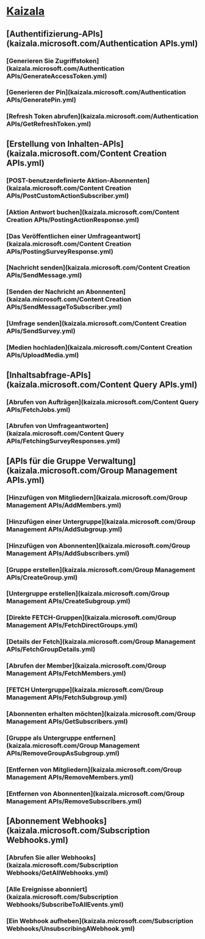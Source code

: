 # [Kaizala](../docs-ref-index/index.md)
## [Authentifizierung-APIs](kaizala.microsoft.com/Authentication APIs.yml)
### [Generieren Sie Zugriffstoken](kaizala.microsoft.com/Authentication APIs/GenerateAccessToken.yml)
### [Generieren der Pin](kaizala.microsoft.com/Authentication APIs/GeneratePin.yml)
### [Refresh Token abrufen](kaizala.microsoft.com/Authentication APIs/GetRefreshToken.yml)
## [Erstellung von Inhalten-APIs](kaizala.microsoft.com/Content Creation APIs.yml)
### [POST-benutzerdefinierte Aktion-Abonnenten](kaizala.microsoft.com/Content Creation APIs/PostCustomActionSubscriber.yml)
### [Aktion Antwort buchen](kaizala.microsoft.com/Content Creation APIs/PostingActionResponse.yml)
### [Das Veröffentlichen einer Umfrageantwort](kaizala.microsoft.com/Content Creation APIs/PostingSurveyResponse.yml)
### [Nachricht senden](kaizala.microsoft.com/Content Creation APIs/SendMessage.yml)
### [Senden der Nachricht an Abonnenten](kaizala.microsoft.com/Content Creation APIs/SendMessageToSubscriber.yml)
### [Umfrage senden](kaizala.microsoft.com/Content Creation APIs/SendSurvey.yml)
### [Medien hochladen](kaizala.microsoft.com/Content Creation APIs/UploadMedia.yml)
## [Inhaltsabfrage-APIs](kaizala.microsoft.com/Content Query APIs.yml)
### [Abrufen von Aufträgen](kaizala.microsoft.com/Content Query APIs/FetchJobs.yml)
### [Abrufen von Umfrageantworten](kaizala.microsoft.com/Content Query APIs/FetchingSurveyResponses.yml)
## [APIs für die Gruppe Verwaltung](kaizala.microsoft.com/Group Management APIs.yml)
### [Hinzufügen von Mitgliedern](kaizala.microsoft.com/Group Management APIs/AddMembers.yml)
### [Hinzufügen einer Untergruppe](kaizala.microsoft.com/Group Management APIs/AddSubgroup.yml)
### [Hinzufügen von Abonnenten](kaizala.microsoft.com/Group Management APIs/AddSubscribers.yml)
### [Gruppe erstellen](kaizala.microsoft.com/Group Management APIs/CreateGroup.yml)
### [Untergruppe erstellen](kaizala.microsoft.com/Group Management APIs/CreateSubgroup.yml)
### [Direkte FETCH-Gruppen](kaizala.microsoft.com/Group Management APIs/FetchDirectGroups.yml)
### [Details der Fetch](kaizala.microsoft.com/Group Management APIs/FetchGroupDetails.yml)
### [Abrufen der Member](kaizala.microsoft.com/Group Management APIs/FetchMembers.yml)
### [FETCH Untergruppe](kaizala.microsoft.com/Group Management APIs/FetchSubgroup.yml)
### [Abonnenten erhalten möchten](kaizala.microsoft.com/Group Management APIs/GetSubscribers.yml)
### [Gruppe als Untergruppe entfernen](kaizala.microsoft.com/Group Management APIs/RemoveGroupAsSubgroup.yml)
### [Entfernen von Mitgliedern](kaizala.microsoft.com/Group Management APIs/RemoveMembers.yml)
### [Entfernen von Abonnenten](kaizala.microsoft.com/Group Management APIs/RemoveSubscribers.yml)
## [Abonnement Webhooks](kaizala.microsoft.com/Subscription Webhooks.yml)
### [Abrufen Sie aller Webhooks](kaizala.microsoft.com/Subscription Webhooks/GetAllWebhooks.yml)
### [Alle Ereignisse abonniert](kaizala.microsoft.com/Subscription Webhooks/SubscribeToAllEvents.yml)
### [Ein Webhook aufheben](kaizala.microsoft.com/Subscription Webhooks/UnsubscribingAWebhook.yml)
